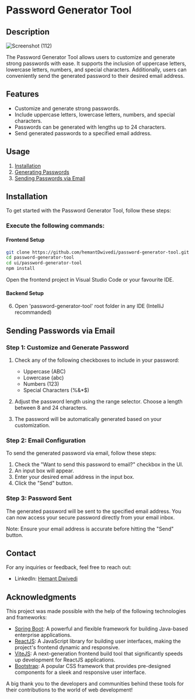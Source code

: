 # Password Generator Tool

## Description
![Screenshot (112)](https://github.com/hemantDwivedi/password-generator-tool/assets/96649329/abc74f0d-5e11-443a-bbcc-d25fdce0db0e)

The Password Generator Tool allows users to customize and generate strong passwords with ease. It supports the inclusion of uppercase letters, lowercase letters, numbers, and special characters. Additionally, users can conveniently send the generated password to their desired email address.

## Features
- Customize and generate strong passwords.
- Include uppercase letters, lowercase letters, numbers, and special characters.
- Passwords can be generated with lengths up to 24 characters.
- Send generated passwords to a specified email address.

## Usage
1. [Installation](#installation)
2. [Generating Passwords](#generating-passwords)
3. [Sending Passwords via Email](#sending-passwords-via-email)

## Installation

To get started with the Password Generator Tool, follow these steps:

### Execute the following commands:
#### Frontend Setup
```bash
git clone https://github.com/hemantDwivedi/password-generator-tool.git
cd password-generator-tool
cd ui/password-generator-tool
npm install
```
Open the frontend project in Visual Studio Code or your favourite IDE.

#### Backend Setup
6. Open 'password-generator-tool' root folder in any IDE (IntelliJ recommanded)

## Sending Passwords via Email

### Step 1: Customize and Generate Password

1. Check any of the following checkboxes to include in your password:
   - Uppercase (ABC)
   - Lowercase (abc)
   - Numbers (123)
   - Special Characters (%&*$)

2. Adjust the password length using the range selector. Choose a length between 8 and 24 characters.

3. The password will be automatically generated based on your customization.

### Step 2: Email Configuration

To send the generated password via email, follow these steps:

1. Check the "Want to send this password to email?" checkbox in the UI.
2. An input box will appear.
3. Enter your desired email address in the input box.
4. Click the "Send" button.

### Step 3: Password Sent

The generated password will be sent to the specified email address. You can now access your secure password directly from your email inbox.

Note: Ensure your email address is accurate before hitting the "Send" button.

## Contact

For any inquiries or feedback, feel free to reach out:

- LinkedIn: [Hemant Dwivedi](https://www.linkedin.com/in/hemant-dwivedi-developer/)

## Acknowledgments

This project was made possible with the help of the following technologies and frameworks:

- [Spring Boot](https://spring.io/projects/spring-boot): A powerful and flexible framework for building Java-based enterprise applications.
- [ReactJS](https://reactjs.org/): A JavaScript library for building user interfaces, making the project's frontend dynamic and responsive.
- [ViteJS](https://vitejs.dev/): A next-generation frontend build tool that significantly speeds up development for ReactJS applications.
- [Bootstrap](https://getbootstrap.com/): A popular CSS framework that provides pre-designed components for a sleek and responsive user interface.

A big thank you to the developers and communities behind these tools for their contributions to the world of web development!
